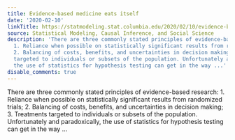 ```yaml
---
title: Evidence-based medicine eats itself
date: '2020-02-10'
linkTitle: https://statmodeling.stat.columbia.edu/2020/02/10/evidence-based-medicine-eats-itself/
source: Statistical Modeling, Causal Inference, and Social Science
description: 'There are three commonly stated principles of evidence-based research:
  1. Reliance when possible on statistically significant results from randomized trials;
  2. Balancing of costs, benefits, and uncertainties in decision making; 3. Treatments
  targeted to individuals or subsets of the population. Unfortunately and paradoxically,
  the use of statistics for hypothesis testing can get in the way ...'
disable_comments: true
---
```

There are three commonly stated principles of evidence-based research: 1. Reliance when possible on statistically significant results from randomized trials; 2. Balancing of costs, benefits, and uncertainties in decision making; 3. Treatments targeted to individuals or subsets of the population. Unfortunately and paradoxically, the use of statistics for hypothesis testing can get in the way ...